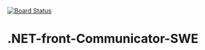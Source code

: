 [![Board Status](https://dev.azure.com/SE-IITPKD-2025/49af9a9c-5cd2-43c6-b451-ad1e88b81510/846f0795-f92e-4e94-a3fd-992b588488af/_apis/work/boardbadge/ddfdf7dd-959d-4e8f-8a69-cac7d4ce6f67)](https://dev.azure.com/SE-IITPKD-2025/49af9a9c-5cd2-43c6-b451-ad1e88b81510/_boards/board/t/846f0795-f92e-4e94-a3fd-992b588488af/Microsoft.RequirementCategory)
# .NET-front-Communicator-SWE